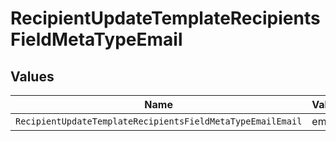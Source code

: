 # RecipientUpdateTemplateRecipientsFieldMetaTypeEmail


## Values

| Name                                                       | Value                                                      |
| ---------------------------------------------------------- | ---------------------------------------------------------- |
| `RecipientUpdateTemplateRecipientsFieldMetaTypeEmailEmail` | email                                                      |